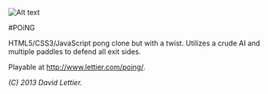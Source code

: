  ![Alt text](https://raw.github.com/lettier/poing/master/screenshot.jpg)
 
 #POiNG
 
 HTML5/CSS3/JavaScript pong clone but with a twist. Utilizes a crude AI and multiple paddles to defend all exit sides. 
 
 Playable at http://www.lettier.com/poing/. 
 
 _(C) 2013 David Lettier._